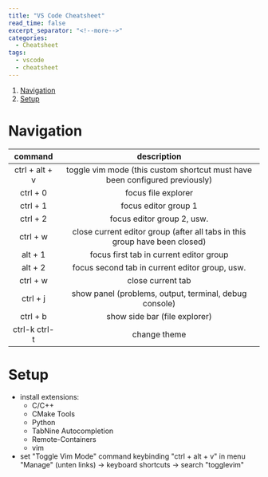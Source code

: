 ```yaml
---
title: "VS Code Cheatsheet"
read_time: false
excerpt_separator: "<!--more-->"
categories:
  - Cheatsheet
tags:
  - vscode
  - cheatsheet
---
```


1. [Navigation](#navigation)
2. [Setup](#setup)

# Navigation

| command | description |
| :---: | :---: |
ctrl + alt + v | toggle vim mode (this custom shortcut must have been configured previously) 
ctrl + 0 | focus file explorer
ctrl + 1 | focus editor group 1
ctrl + 2 | focus editor group 2, usw.
ctrl + w | close current editor group (after all tabs in this group have been closed)
alt + 1 | focus first tab in current editor group
alt + 2 | focus second tab in current editor group, usw.
ctrl + w | close current tab
ctrl + j | show panel (problems, output, terminal, debug console)
ctrl + b | show side bar (file explorer)
ctrl-k ctrl-t | change theme

# Setup

- install extensions: 
  - C/C++
  - CMake Tools
  - Python
  - TabNine Autocompletion
  - Remote-Containers
  - vim
- set "Toggle Vim Mode" command keybinding "ctrl + alt + v" in menu "Manage" (unten links) -> keyboard shortcuts -> search "togglevim" 
